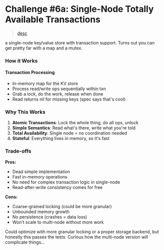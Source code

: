 # Challenge #6a: Single-Node Totally Available Transactions
> [desc](https://fly.io/dist-sys/6a/)

 a single-node key/value store with transaction support. Turns out you can get pretty far with a map and a mutex.

### How it Works

#### Transaction Processing
- In-memory map for the KV store
- Process read/write ops sequentially within txn
- Grab a lock, do the work, release when done
- Read returns nil for missing keys (spec says that's cool)

### Why This Works
1. **Atomic Transactions**: Lock the whole thing, do all ops, unlock
2. **Simple Semantics**: Read what's there, write what you're told
3. **Total Availability**: Single node = no coordination needed
4. **Stateful**: Everything lives in memory, so it's fast

### Trade-offs
**Pros:**
- Dead simple implementation
- Fast in-memory operations
- No need for complex transaction logic in single-node
- Read-after-write consistency comes for free

**Cons:**
- Coarse-grained locking (could be more granular)
- Unbounded memory growth
- No persistence (crashes = data loss)
- Won't scale to multi-node without more work

Could optimize with more granular locking or a proper storage backend, but honestly this passes the tests. Curious how the multi-node version will complicate things...
